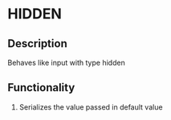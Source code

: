 # HIDDEN

## Description
Behaves like input with type hidden 

## Functionality
1. Serializes the value passed in default value
